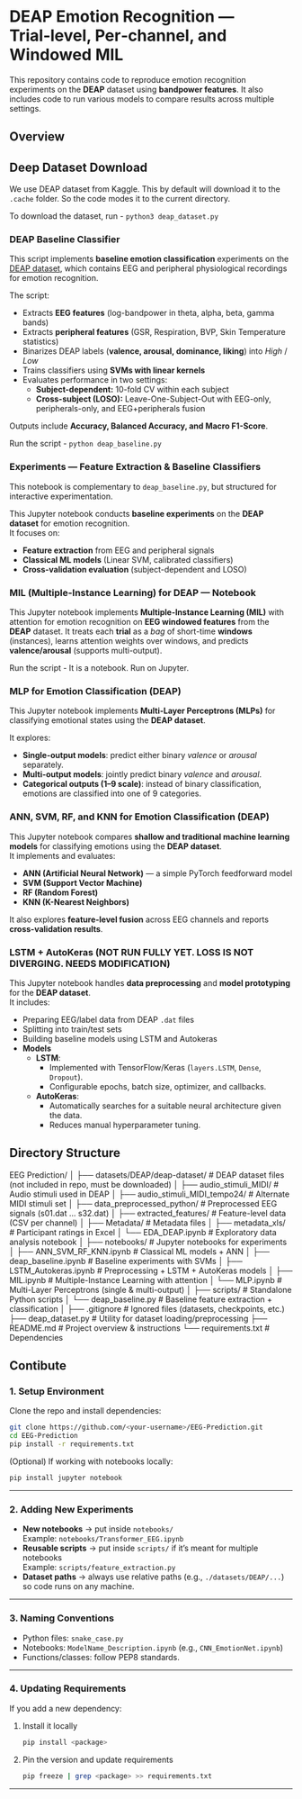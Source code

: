 # DEAP Emotion Recognition — Trial‑level, Per‑channel, and Windowed MIL

This repository contains code to reproduce emotion recognition experiments on the **DEAP** dataset using **bandpower features**. It also includes code to run various models to compare results across multiple settings. 

## Overview

## Deep Dataset Download

We use DEAP dataset from Kaggle. This by default will download it to the ```.cache``` folder. So the code modes it to the current directory. 

To download the dataset, run  - ```python3 deap_dataset.py```

### DEAP Baseline Classifier

This script implements **baseline emotion classification** experiments on the [DEAP dataset](http://www.eecs.qmul.ac.uk/mmv/datasets/deap/), which contains EEG and peripheral physiological recordings for emotion recognition.

The script:
- Extracts **EEG features** (log-bandpower in theta, alpha, beta, gamma bands)  
- Extracts **peripheral features** (GSR, Respiration, BVP, Skin Temperature statistics)  
- Binarizes DEAP labels (**valence, arousal, dominance, liking**) into *High* / *Low*  
- Trains classifiers using **SVMs with linear kernels**  
- Evaluates performance in two settings:
  - **Subject-dependent:** 10-fold CV within each subject
  - **Cross-subject (LOSO):** Leave-One-Subject-Out with EEG-only, peripherals-only, and EEG+peripherals fusion

Outputs include **Accuracy, Balanced Accuracy, and Macro F1-Score**.

Run the script - `python deap_baseline.py`

### Experiments — Feature Extraction & Baseline Classifiers

This notebook is complementary to `deap_baseline.py`, but structured for interactive experimentation.

This Jupyter notebook conducts **baseline experiments** on the **DEAP dataset** for emotion recognition.  
It focuses on:
- **Feature extraction** from EEG and peripheral signals
- **Classical ML models** (Linear SVM, calibrated classifiers)
- **Cross-validation evaluation** (subject-dependent and LOSO)

### MIL (Multiple-Instance Learning) for DEAP — Notebook

This Jupyter notebook implements **Multiple-Instance Learning (MIL)** with attention for emotion recognition on **EEG windowed features** from the **DEAP** dataset. It treats each **trial** as a *bag* of short-time **windows** (instances), learns attention weights over windows, and predicts **valence/arousal** (supports multi-output).

Run the script - It is a notebook. Run on Jupyter. 

### MLP for Emotion Classification (DEAP)

This Jupyter notebook implements **Multi-Layer Perceptrons (MLPs)** for classifying emotional states using the **DEAP dataset**.

It explores:
- **Single-output models**: predict either binary *valence* or *arousal* separately.
- **Multi-output models**: jointly predict binary *valence* and *arousal*.
- **Categorical outputs (1–9 scale)**: instead of binary classification, emotions are classified into one of 9 categories.

### ANN, SVM, RF, and KNN for Emotion Classification (DEAP)

This Jupyter notebook compares **shallow and traditional machine learning models** for classifying emotions using the **DEAP dataset**.  
It implements and evaluates:
- **ANN (Artificial Neural Network)** — a simple PyTorch feedforward model
- **SVM (Support Vector Machine)**
- **RF (Random Forest)**
- **KNN (K-Nearest Neighbors)**

It also explores **feature-level fusion** across EEG channels and reports **cross-validation results**.

### LSTM + AutoKeras (NOT RUN FULLY YET. LOSS IS NOT DIVERGING. NEEDS MODIFICATION)

This Jupyter notebook handles **data preprocessing** and **model prototyping** for the **DEAP dataset**.  
It includes:
- Preparing EEG/label data from DEAP `.dat` files
- Splitting into train/test sets
- Building baseline models using LSTM and Autokeras
- **Models**
  - **LSTM**:
    - Implemented with TensorFlow/Keras (`layers.LSTM`, `Dense`, `Dropout`).
    - Configurable epochs, batch size, optimizer, and callbacks.
  - **AutoKeras**:
    - Automatically searches for a suitable neural architecture given the data.
    - Reduces manual hyperparameter tuning.

## Directory Structure 

EEG Prediction/
│
├── datasets/DEAP/deap-dataset/         # DEAP dataset files (not included in repo, must be downloaded)
│   ├── audio_stimuli_MIDI/             # Audio stimuli used in DEAP
│   ├── audio_stimuli_MIDI_tempo24/     # Alternate MIDI stimuli set
│   ├── data_preprocessed_python/       # Preprocessed EEG signals (s01.dat ... s32.dat)
│   ├── extracted_features/             # Feature-level data (CSV per channel)
│   ├── Metadata/                       # Metadata files
│   ├── metadata_xls/                   # Participant ratings in Excel
│   └── EDA_DEAP.ipynb                  # Exploratory data analysis notebook
│
├── notebooks/                          # Jupyter notebooks for experiments
│   ├── ANN_SVM_RF_KNN.ipynb            # Classical ML models + ANN
│   ├── deap_baseline.ipynb             # Baseline experiments with SVMs
│   ├── LSTM_Autokeras.ipynb            # Preprocessing + LSTM + AutoKeras models
│   ├── MIL.ipynb                       # Multiple-Instance Learning with attention
│   └── MLP.ipynb                       # Multi-Layer Perceptrons (single & multi-output)
│
├── scripts/                            # Standalone Python scripts
│   └── deap_baseline.py                # Baseline feature extraction + classification
│
├── .gitignore                          # Ignored files (datasets, checkpoints, etc.)
├── deap_dataset.py                     # Utility for dataset loading/preprocessing
├── README.md                           # Project overview & instructions
└── requirements.txt                    # Dependencies


## Contibute

### 1. Setup Environment
Clone the repo and install dependencies:
```bash
git clone https://github.com/<your-username>/EEG-Prediction.git
cd EEG-Prediction
pip install -r requirements.txt
```

(Optional) If working with notebooks locally:
```bash
pip install jupyter notebook
```

---

### 2. Adding New Experiments
- **New notebooks** → put inside `notebooks/`  
  Example: `notebooks/Transformer_EEG.ipynb`
- **Reusable scripts** → put inside `scripts/` if it’s meant for multiple notebooks  
  Example: `scripts/feature_extraction.py`
- **Dataset paths** → always use relative paths (e.g., `./datasets/DEAP/...`) so code runs on any machine.

---

### 3. Naming Conventions
- Python files: `snake_case.py`
- Notebooks: `ModelName_Description.ipynb` (e.g., `CNN_EmotionNet.ipynb`)
- Functions/classes: follow PEP8 standards.

---

### 4. Updating Requirements
If you add a new dependency:
1. Install it locally
   ```bash
   pip install <package>
   ```
2. Pin the version and update requirements
   ```bash
   pip freeze | grep <package> >> requirements.txt
   ```
   
---


